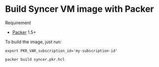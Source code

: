 # Build Syncer VM image with Packer

Requirement

* [Packer](https://learn.hashicorp.com/tutorials/packer/get-started-install-cli) 1.5+

To build the image, just run:

```
export PKR_VAR_subscription_id='my-subscription-id'

packer build syncer.pkr.hcl
```
